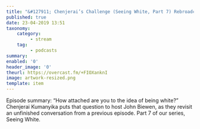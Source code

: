```yaml
---
title: "&#127911; Chenjerai’s Challenge (Seeing White, Part 7) Rebroadcast"
published: true
date: 23-04-2019 13:51
taxonomy:
    category:
         - stream
    tag:
         - podcasts
summary:
enabled: '0'
header_image: '0'
theurl: https://overcast.fm/+FIOXanknI
image: artwork-resized.png
template: item
---
```

 
Episode summary: “How attached are you to the idea of being white?” Chenjerai Kumanyika puts that question to host John Biewen, as they revisit an unfinished conversation from a previous episode. Part 7 of our series, Seeing White.
